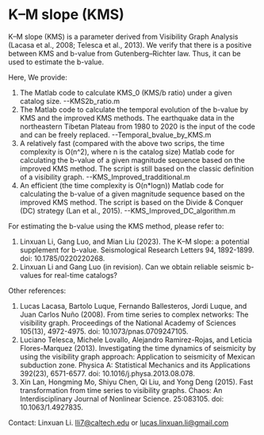 # K–M slope (KMS)

K–M slope (KMS) is a parameter derived from Visibility Graph Analysis (Lacasa et al., 2008; Telesca et al., 2013).
We verify that there is a positive between KMS and b-value from Gutenberg–Richter law. Thus, it can be used to estimate the b-value.

Here, We provide:
1.  The Matlab code to calculate KMS_0 (KMS/b ratio) under a given catalog size. --KMS2b_ratio.m
2.  The Matlab code to calculate the temporal evolution of the b-value by KMS and the improved KMS methods. The earthquake data in the northeastern Tibetan Plateau from 1980 to 2020 is the input of the code and can be freely replaced. --Temporal_bvalue_by_KMS.m
3.  A relatively fast (compared with the above two scrips, the time complexity is O(n^2), where n is the catalog size) Matlab code for calculating the b-value of a given magnitude sequence based on the improved KMS method. The script is still based on the classic definition of a visibility graph. --KMS_Improved_tradditional.m
5.  An efficient (the time complexity is O(n*logn)) Matlab code for calculating the b-value of a given magnitude sequence based on the improved KMS method. The script is based on the Divide & Conquer (DC) strategy (Lan et al., 2015). --KMS_Improved_DC_algorithm.m

For estimating the b-value using the KMS method, please refer to:
1.  Linxuan Li, Gang Luo, and Mian Liu (2023). The K–M slope: a potential supplement for b-value. Seismological Research Letters 94, 1892-1899. doi: 10.1785/0220220268.
2.  Linxuan Li and Gang Luo (in revision). Can we obtain reliable seismic b-values for real-time catalogs?

Other references: 
1.  Lucas Lacasa, Bartolo Luque, Fernando Ballesteros, Jordi Luque, and Juan Carlos Nuño (2008). From time series to complex networks: The visibility graph. Proceedings of the National Academy of Sciences 105(13), 4972-4975. doi: 10.1073/pnas.0709247105.
2.  Luciano Telesca, Michele Lovallo, Alejandro Ramirez-Rojas, and Leticia Flores-Marquez (2013). Investigating the time dynamics of seismicity by using the visibility graph approach: Application to seismicity of Mexican subduction zone. Physica A: Statistical Mechanics and its Applications 392(23), 6571-6577. doi: 10.1016/j.physa.2013.08.078.
3.  Xin Lan, Hongming Mo, Shiyu Chen, Qi Liu, and Yong Deng (2015). Fast transformation from time series to visibility graphs. Chaos: An Interdisciplinary Journal of Nonlinear Science. 25:083105. doi: 10.1063/1.4927835.


Contact: Linxuan Li.  lli7@caltech.edu or lucas.linxuan.li@gmail.com
